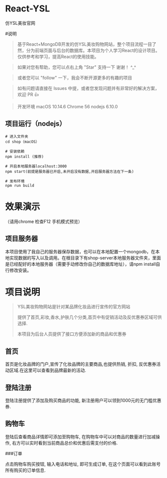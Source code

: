 # React-YSL
 仿YSL美妆官网

\#说明

> 基于React+MongoDB开发的仿YSL美妆购物网站，整个项目流程一目了然，分为前端页面与后台的数据库。本项目为个人学习React的设计项目。仅供参考和学习，提高React的使用技能。

> 如果对您有帮助，您可以点右上角 "Star" 支持一下 谢谢！ ^_^

> 或者您可以 "follow" 一下，我会不断开源更多的有趣的项目

> 如有问题请直接在 Issues 中提，或者您发现问题并有非常好的解决方案，欢迎 PR 👍

> 开发环境 macOS 10.14.6 Chrome 56 nodejs 6.10.0

## 项目运行（nodejs）

```
# 进入文件夹
cd shop（macOS）

# 安装依赖
npm install (推荐)

# 开启本地服务器localhost:3000
npm start(前提是服务器已开启,未开启没有数据,开启服务器方法在下一条)

# 发布环境
npm run build
```

# 效果演示

（请用chrome 检查F12 手机模式预览）

## 项目服务器

本项目使用了我自己的服务器保存数据，也可以在本地配置一个mongodb，在本地实现数据的写入以及调用。在根目录下有shop-server本地服务器文件夹，里面是已经配好的本地服务器（需要手动修改你自己的数据库地址），请npm install自行修改安装。

# 项目说明

> YSL美妆购物网站是针对某品牌化妆品进行宣传的官方网站
>
> 提供了首页,彩妆,香水,护肤几个分类,首页中有促销活动及反优惠券区域可供选择.
>
> 本项目为后台人员提供了接口方便添加新的商品和优惠券

## 首页

首页是化妆品牌的门户,宣传了化妆品牌的主要商品,也提供热销, 折扣, 反优惠券活动区域.在这里可以查看到品牌最新的活动.

## 登陆注册

登陆注册提供了添加及购买商品的功能, 新注册用户可以领到1000元的无门槛优惠券.

## 购物车

登陆后查看商品详情即可添加至购物车, 在购物车中可以对商品的数量进行加减操作, 右方可以实时看到当前商品总价和优惠后需支付的价格.

###订单

点击购物车购买按钮, 输入电话和地址, 即可生成订单, 在这个页面可以看到此账号所有购买的订单信息.